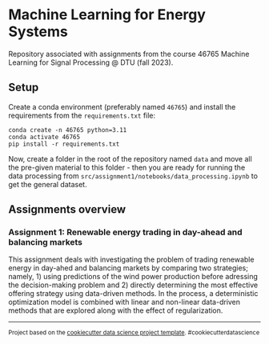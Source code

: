Machine Learning for Energy Systems
==============================

Repository associated with assignments from the course 46765 Machine Learning for Signal Processing @ DTU (fall 2023).

## Setup
Create a conda environment (preferably named `46765`) and install the requirements from the `requirements.txt` file:
```
conda create -n 46765 python=3.11
conda activate 46765
pip install -r requirements.txt
```

Now, create a folder in the root of the repository named `data` and move all the pre-given material to this folder - then you are ready for running the data processing from `src/assignment1/notebooks/data_processing.ipynb` to get the general dataset.

Assignments overview
------------
### __Assignment 1:__ Renewable energy trading in day-ahead and balancing markets

This assignment deals with investigating the problem of trading renewable energy in day-ahed and balancing markets by comparing two strategies; namely, 1) using predictions of the wind power production before adressing the decision-making problem and 2) directly determining the most effective offering strategy using data-driven methods. In the process, a deterministic optimization model is combined with linear and non-linear data-driven methods that are explored along with the effect of regularization.


--------

<p><small>Project based on the <a target="_blank" href="https://drivendata.github.io/cookiecutter-data-science/">cookiecutter data science project template</a>. #cookiecutterdatascience</small></p>
